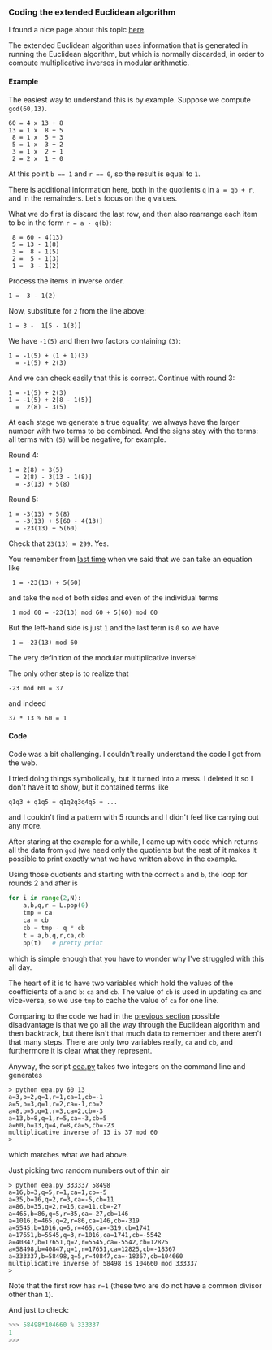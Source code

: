 ### Coding the extended Euclidean algorithm

I found a nice page about this topic 
[here](http://www-math.ucdenver.edu/~wcherowi/courses/m5410/exeucalg.html).

The extended Euclidean algorithm uses information that is generated in running the Euclidean algorithm, but which is normally discarded, in order to compute multiplicative inverses in modular arithmetic.

#### Example

The easiest way to understand this is by example.  Suppose we compute `gcd(60,13)`.

```
60 = 4 x 13 + 8
13 = 1 x  8 + 5
 8 = 1 x  5 + 3
 5 = 1 x  3 + 2
 3 = 1 x  2 + 1
 2 = 2 x  1 + 0
```

At this point `b == 1` and `r == 0`, so the result is equal to `1`.

There is additional information here, both in the quotients `q` in `a = qb + r`, and in the remainders.  Let's focus on the `q` values.

What we do first is discard the last row, and then also rearrange each item to be in the form `r = a - q(b)`:

```
 8 = 60 - 4(13)
 5 = 13 - 1(8)
 3 =  8 - 1(5)
 2 =  5 - 1(3)
 1 =  3 - 1(2)
```

Process the items in inverse order.

    1 =  3 - 1(2)

Now, substitute for `2` from the line above:

    1 = 3 -  1[5 - 1(3)]

We have `-1(5)` and then two factors containing `(3)`:

    1 = -1(5) + (1 + 1)(3)
      = -1(5) + 2(3)

And we can check easily that this is correct.  Continue with round 3:

    1 = -1(5) + 2(3)
    1 = -1(5) + 2[8 - 1(5)]
      =  2(8) - 3(5)
 
At each stage we generate a true equality, we always have the larger number with two terms to be combined.  And the signs stay with the terms:  all terms with `(5)` will be negative, for example.

Round 4:

    1 = 2(8) - 3(5)
      = 2(8) - 3[13 - 1(8)]
      = -3(13) + 5(8)

Round 5:

    1 = -3(13) + 5(8)
      = -3(13) + 5[60 - 4(13)]
      = -23(13) + 5(60)

Check that `23(13) = 299`.  Yes.

You remember from [last time](ee1.md) when we said that we can take an equation like

     1 = -23(13) + 5(60)

and take the `mod` of both sides and even of the individual terms

     1 mod 60 = -23(13) mod 60 + 5(60) mod 60

But the left-hand side is just `1` and the last term is `0` so we have

     1 = -23(13) mod 60

The very definition of the modular multiplicative inverse!

The only other step is to realize that

    -23 mod 60 = 37
   
and indeed

    37 * 13 % 60 = 1
    
#### Code

Code was a bit challenging.  I couldn't really understand the code I got from the web.

I tried doing things symbolically, but it turned into a mess.  I deleted it so I don't have it to show, but it contained terms like

    q1q3 + q1q5 + q1q2q3q4q5 + ...
    
and I couldn't find a pattern with 5 rounds and I didn't feel like carrying out any more.

After staring at the example for a while, I came up with code which returns all the data from `gcd` (we need only the quotients but the rest of it makes it possible to print exactly what we have written above in the example.

Using those quotients and starting with the correct `a` and `b`, the loop for rounds 2 and after is

``` python
for i in range(2,N):
    a,b,q,r = L.pop(0)
    tmp = ca
    ca = cb
    cb = tmp - q * cb
    t = a,b,q,r,ca,cb
    pp(t)   # pretty print
```

which is simple enough that you have to wonder why I've struggled with this all day.

The heart of it is to have two variables which hold the values of the coefficients of `a` and `b`:  `ca` and `cb`.  The value of `cb` is used in updating `ca` and vice-versa, so we use `tmp` to cache the value of `ca` for one line.

Comparing to the code we had in the [previous section](ee1.md) possible disadvantage is that we go all the way through the Euclidean algorithm and then backtrack, but there isn't that much data to remember and there aren't that many steps.  There are only two variables really, `ca` and `cb`, and furthermore it is clear what they represent.

Anyway, the script [eea.py](scripts/eea.py) takes two integers on the command line and generates 

```
> python eea.py 60 13
a=3,b=2,q=1,r=1,ca=1,cb=-1
a=5,b=3,q=1,r=2,ca=-1,cb=2
a=8,b=5,q=1,r=3,ca=2,cb=-3
a=13,b=8,q=1,r=5,ca=-3,cb=5
a=60,b=13,q=4,r=8,ca=5,cb=-23
multiplicative inverse of 13 is 37 mod 60
>
```

which matches what we had above.

Just picking two random numbers out of thin air

```
> python eea.py 333337 58498
a=16,b=3,q=5,r=1,ca=1,cb=-5
a=35,b=16,q=2,r=3,ca=-5,cb=11
a=86,b=35,q=2,r=16,ca=11,cb=-27
a=465,b=86,q=5,r=35,ca=-27,cb=146
a=1016,b=465,q=2,r=86,ca=146,cb=-319
a=5545,b=1016,q=5,r=465,ca=-319,cb=1741
a=17651,b=5545,q=3,r=1016,ca=1741,cb=-5542
a=40847,b=17651,q=2,r=5545,ca=-5542,cb=12825
a=58498,b=40847,q=1,r=17651,ca=12825,cb=-18367
a=333337,b=58498,q=5,r=40847,ca=-18367,cb=104660
multiplicative inverse of 58498 is 104660 mod 333337
>
```
Note that the first row has `r=1` (these two are do not have a common divisor other than `1`).

And just to check:

``` python
>>> 58498*104660 % 333337
1
>>>
```

